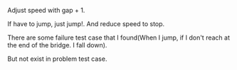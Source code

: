 Adjust speed with gap + 1.

If have to jump, just jump!. And reduce speed to stop.

There are some failure test case that I found(When I jump, if I don't reach at the end of the bridge. I fall down).

But not exist in problem test case.